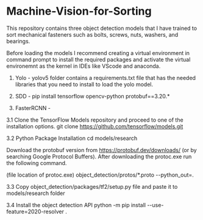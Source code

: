 # Machine-Vision-for-Sorting

This repository contains three object detection models that I have trained to sort mechanical fasteners such as bolts, screws, nuts, washers, and bearings. 


Before loading the models I recommend creating a virtual environment in command prompt to install the required packages and activate the virtual environemnt as the kernel in IDEs like VScode and anaconda. 


1. Yolo - yolov5 folder contains a requirements.txt file that has the needed libraries that you need to install to load the yolo model.

2. SDD - pip install tensorflow opencv-python protobuf==3.20.*

3. FasterRCNN -

3.1 Clone the TensorFlow Models repository and proceed to one of the installation options.
  git clone https://github.com/tensorflow/models.git

3.2 Python Package Installation
  cd models/research

Download the protobuf version from https://protobuf.dev/downloads/ (or by searching Google Protocol Buffers). After downloading the protoc.exe run the following command.

  (file location of protoc.exe) object_detection/protos/*.proto --python_out=.

3.3 Copy object_detection/packages/tf2/setup.py file and paste it to models/research folder 

3.4 Install the object detection API 
  python -m pip install --use-feature=2020-resolver .

